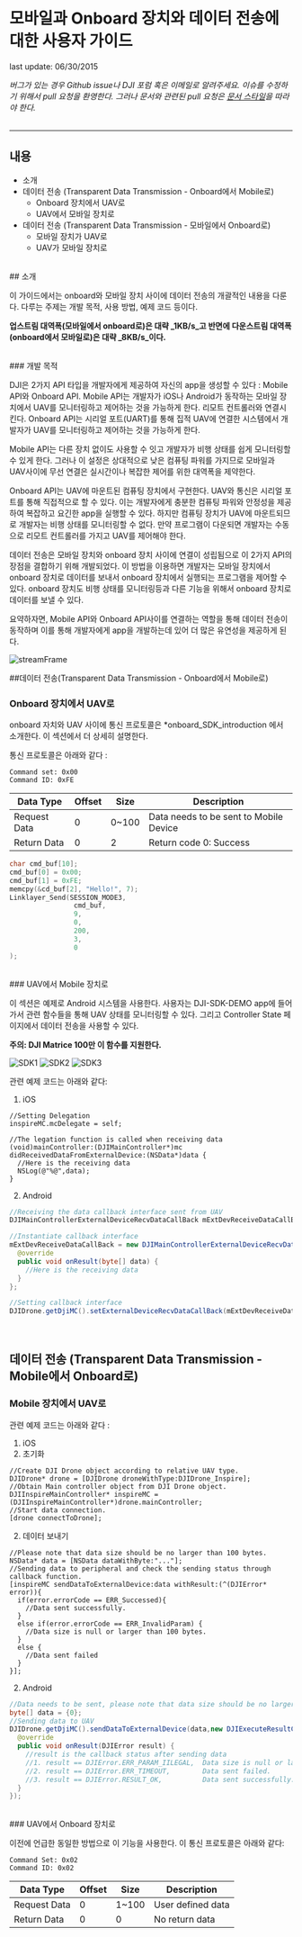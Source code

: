 # 모바일과 Onboard 장치와 데이터 전송에 대한 사용자 가이드

last update: 06/30/2015

*버그가 있는 경우 Github issue나 DJI 포럼 혹은 이메일로 알려주세요. 이슈를 수정하기 위해서 pull 요청을 환영한다. 그러나 문서와 관련된 pull 요청은 [문서 스타일](https://github.com/dji-sdk/onboard/issues/8#issuecomment-115976289)을 따라야 한다.*
<br>
<br>

---
## 내용

+ 소개
+ 데이터 전송 (Transparent Data Transmission - Onboard에서 Mobile로)
  + Onboard 장치에서 UAV로
  + UAV에서 모바일 장치로
+ 데이터 전송 (Transparent Data Transmission - 모바일에서 Onboard로)
  + 모바일 장치가 UAV로
  + UAV가 모바일 장치로
  
<br>
## 소개

이 가이드에서는 onboard와 모바일 장치 사이에 데이터 전송의 개괄적인 내용을 다룬다. 다루는 주제는 개발 목적, 사용 방법, 예제 코드 등이다.

**업스트림 대역폭(모바일에서 onboard로)은 대략 _1KB/s_고 반면에 다운스트림 대역폭(onboard에서 모바일로)은 대략 _8KB/s_이다.**

<br>
### 개발 목적

DJI은 2가지 API 타입을 개발자에게 제공하여 자신의 app을 생성할 수 있다 : Mobile API와 Onboard API. Mobile API는 개발자가 iOS나 Android가 동작하는 모바일 장치에서 UAV를 모니터링하고 제어하는 것을 가능하게 한다. 리모트 컨트롤러와 연결시킨다. Onboard API는 시리얼 포트(UART)를 통해 집적 UAV에 연결한 시스템에서 개발자가 UAV를 모니터링하고 제어하는 것을 가능하게 한다.

Mobile API는 다른 장치 없이도 사용할 수 잇고 개발자가 비행 상태를 쉽게 모니터링할 수 있게 한다. 그러나 이 설정은 상대적으로 낮은 컴퓨팅 파워를 가지므로 모바일과 UAV사이에 무선 연결은 실시간이나 복잡한 제어를 위한 대역폭을 제약한다.

Onboard API는 UAV에 마운트된 컴퓨팅 장치에서 구현한다. UAV와 통신은 시리얼 포트를 통해 직접적으로 할 수 있다. 이는 개발자에게 충분한 컴퓨팅 파워와 안정성을 제공하여 복잡하고 요긴한 app을 실행할 수 있다. 하지만 컴퓨팅 장치가 UAV에 마운트되므로 개발자는 비행 상태를 모니터링할 수 없다. 만약 프로그램이 다운되면 개발자는 수동으로 리모트 컨트롤러를 가지고 UAV를 제어해야 한다. 

데이터 전송은 모바일 장치와 onboard 장치 사이에 연결이 성립됨으로 이 2가지 API의 장점을 결합하기 위해 개발되었다. 이 방법을 이용하면 개발자는 모바일 장치에서 onboard 장치로 데이터를 보내서 onboard 장치에서 실행되는 프로그램을 제어할 수 있다. onboard 장치도 비행 상태를 모니터링등과 다른 기능을 위해서 onboard 장치로 데이터를 보낼 수 있다.

요약하자면, Mobile API와 Onboard API사이를 연결하는 역할을 통해 데이터 전송이 동작하며 이를 통해 개발자에게 app을 개발하는데 있어 더 많은 유연성을 제공하게 된다.

![streamFrame](Images/streamFrame.png)

##데이터 전송(Transparent Data Transmission - Onboard에서 Mobile로)

### Onboard 장치에서 UAV로

onboard 자치와 UAV 사이에 통신 프로토콜은 *onboard_SDK_introduction 에서 소개한다. 이 섹션에서 더 상세히 설명한다.

통신 프로토콜은 아래와 같다 :

    Command set: 0x00
    Command ID: 0xFE
 
 
|Data Type|Offset|Size|Description|
|---------|------|----|-----------|
|Request Data|0|0~100|Data needs to be sent to Mobile Device|
|Return Data|0|2| Return code 0: Success|

```c
char cmd_buf[10];
cmd_buf[0] = 0x00;
cmd_buf[1] = 0xFE;
memcpy(&cd_buf[2], "Hello!", 7);
Linklayer_Send(SESSION_MODE3,
                cmd_buf,
                9,
                0,
                200,
                3,
                0
);
```
<br>
### UAV에서 Mobile 장치로

이 섹션은 예제로 Android 시스템을 사용한다. 사용자는 DJI-SDK-DEMO app에 들어가서 관련 함수들을 통해 UAV 상태를 모니터링할 수 있다. 그리고 Controller State 페이지에서 데이터 전송을 사용할 수 있다.


**주의: DJI Matrice 100만 이 함수를 지원한다.**

![SDK1](Images/SDKDemoMain.png)
![SDK2](Images/SDKDemoRelative.png)
![SDK3](Images/SDKDemoTTI.png)

관련 예제 코드는 아래와 같다:

1. iOS
  ```cSharp
  //Setting Delegation
  inspireMC.mcDelegate = self;
  
  //The legation function is called when receiving data
  (void)mainController:(DJIMainController*)mc didReceivedDataFromExternalDevice:(NSData*)data {
    //Here is the receiving data
    NSLog(@"%@",data);
  }
  ```
  
2. Android
  ```java
  //Receiving the data callback interface sent from UAV
  DJIMainControllerExternalDeviceRecvDataCallBack mExtDevReceiveDataCallBack = null;
  
  //Instantiate callback interface
  mExtDevReceiveDataCallBack = new DJIMainControllerExternalDeviceRecvDataCallBack() {
    @override
    public void onResult(byte[] data) {
      //Here is the receiving data
    }
  };
  
  //Setting callback interface
  DJIDrone.getDjiMC().setExternalDeviceRecvDataCallBack(mExtDevReceiveDataCallBack);
  ```

<br>

## 데이터 전송 (Transparent Data Transmission - Mobile에서 Onboard로)

### Mobile 장치에서 UAV로

관련 예제 코드는 아래와 같다 :

1. iOS
  1. 초기화
  ```cSharp
  //Create DJI Drone object according to relative UAV type.
  DJIDrone* drone = [DJIDrone droneWithType:DJIDrone_Inspire];
  //Obtain Main controller object from DJI Drone object.
  DJIInspireMainController* inspireMC = (DJIInspireMainController*)drone.mainController;
  //Start data connection.
  [drone connectToDrone];
  ```
  2. 데이터 보내기
  ```cSharp
  //Please note that data size should be no larger than 100 bytes.
  NSData* data = [NSData dataWithByte:"..."];
  //Sending data to peripheral and check the sending status through callback function.
  [inspireMC sendDataToExternalDevice:data withResult:(^(DJIError* error)){
    if(error.errorCode == ERR_Successed){
      //Data sent successfully.
    }
    else if(error.errorCode == ERR_InvalidParam) {
      //Data size is null or larger than 100 bytes.
    }
    else {
      //Data sent failed
    }
  }];
  ```
  
2. Android
  ```java
  //Data needs to be sent, please note that data size should be no larger than 100 bytes.
  byte[] data = {0};
  //Sending data to UAV
  DJIDrone.getDjiMC().sendDataToExternalDevice(data,new DJIExecuteResultCallback(){
    @override
    public void onResult(DJIError result) {
      //result is the callback status after sending data
      //1. result == DJIError.ERR_PARAM_IILEGAL,  Data size is null or larger than 100 bytes.
      //2. result == DJIError.ERR_TIMEOUT,        Data sent failed.
      //3. result == DJIError.RESULT_OK,          Data sent successfully.
    }
  });
  ```

<br>
### UAV에서 Onboard 장치로

이전에 언급한 동일한 방법으로 이 기능을 사용한다. 이 통신 프로토콜은 아래와 같다:

    Command Set: 0x02
    Command ID: 0x02

|Data Type|Offset|Size|Description|
|---------|------|----|-----------|
|Request Data|0|1~100|User defined data|
|Return Data|0|0|No return data|
